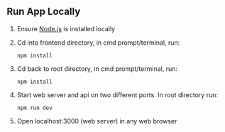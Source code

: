 ## Run App Locally

1. Ensure [Node.js](https://nodejs.org/en/) is installed locally

2. Cd into frontend directory, in cmd prompt/terminal, run:

    ```
    npm install
    ```
    
3. Cd back to root directory, in cmd prompt/terminal, run:

    ```
    npm install
    ```

4. Start web server and api on two different ports. In root directory run:

    ```
    npm run dev
    ```
    
5. Open localhost:3000 (web server) in any web browser 


